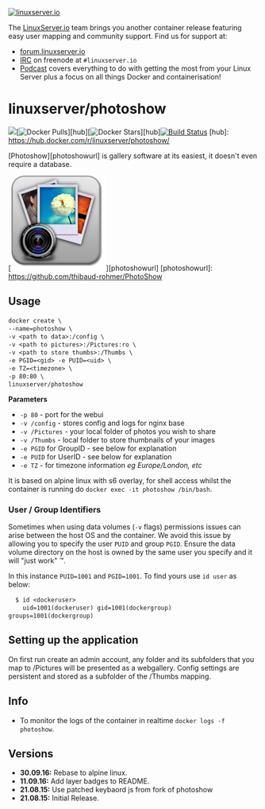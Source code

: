 [linuxserverurl]: https://linuxserver.io
[forumurl]: https://forum.linuxserver.io
[ircurl]: https://www.linuxserver.io/index.php/irc/
[podcasturl]: https://www.linuxserver.io/index.php/category/podcast/

[![linuxserver.io](https://www.linuxserver.io/wp-content/uploads/2015/06/linuxserver_medium.png)][linuxserverurl]

The [LinuxServer.io][linuxserverurl] team brings you another container release featuring easy user mapping and community support. Find us for support at:
* [forum.linuxserver.io][forumurl]
* [IRC][ircurl] on freenode at `#linuxserver.io`
* [Podcast][podcasturl] covers everything to do with getting the most from your Linux Server plus a focus on all things Docker and containerisation!

# linuxserver/photoshow
[![](https://images.microbadger.com/badges/image/linuxserver/photoshow.svg)](http://microbadger.com/images/linuxserver/photoshow "Get your own image badge on microbadger.com")[![Docker Pulls](https://img.shields.io/docker/pulls/linuxserver/photoshow.svg)][hub][![Docker Stars](https://img.shields.io/docker/stars/linuxserver/photoshow.svg)][hub][![Build Status](http://jenkins.linuxserver.io:8080/buildStatus/icon?job=Dockers/LinuxServer.io/linuxserver-photoshow)](http://jenkins.linuxserver.io:8080/job/Dockers/job/LinuxServer.io/job/linuxserver-photoshow/)
[hub]: https://hub.docker.com/r/linuxserver/photoshow/

[Photoshow][photoshowurl] is gallery software at its easiest, it doesn't even require a database. 

[![photoshow](https://raw.githubusercontent.com/linuxserver/docker-templates/master/linuxserver.io/img/photoshow-icon.png)][photoshowurl]
[photoshowurl]: https://github.com/thibaud-rohmer/PhotoShow

## Usage

```
docker create \
--name=photoshow \
-v <path to data>:/config \
-v <path to pictures>:/Pictures:ro \
-v <path to store thumbs>:/Thumbs \
-e PGID=<gid> -e PUID=<uid> \
-e TZ=<timezone> \
-p 80:80 \
linuxserver/photoshow
```

**Parameters**

* `-p 80` - port for the webui
* `-v /config` - stores config and logs for nginx base
* `-v /Pictures` - your local folder of photos you wish to share
* `-v /Thumbs` - local folder to store thumbnails of your images
* `-e PGID` for GroupID - see below for explanation
* `-e PUID` for UserID - see below for explanation
* `-e TZ` - for timezone information *eg Europe/London, etc*

It is based on alpine linux with s6 overlay, for shell access whilst the container is running do `docker exec -it photoshow /bin/bash`.

### User / Group Identifiers

Sometimes when using data volumes (`-v` flags) permissions issues can arise between the host OS and the container. We avoid this issue by allowing you to specify the user `PUID` and group `PGID`. Ensure the data volume directory on the host is owned by the same user you specify and it will "just work" ™.

In this instance `PUID=1001` and `PGID=1001`. To find yours use `id user` as below:

```
  $ id <dockeruser>
    uid=1001(dockeruser) gid=1001(dockergroup) groups=1001(dockergroup)
```

## Setting up the application 

On first run create an admin account, any folder and its subfolders that you map to /Pictures will be presented as a webgallery. Config settings are persistent and stored as a subfolder of the /Thumbs mapping. 


## Info

* To monitor the logs of the container in realtime `docker logs -f photoshow`.


## Versions

+ **30.09.16:** Rebase to alpine linux. 
+ **11.09.16:** Add layer badges to README. 
+ **21.08.15:** Use patched keybaord js from fork of photoshow
+ **21.08.15:** Initial Release. 
